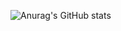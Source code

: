 ![Anurag's GitHub stats](https://github-readme-stats.vercel.app/api?username=DongKyuRyu&show_icons=true&theme=ambient_gradient)
